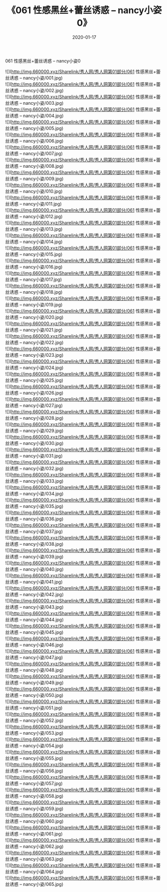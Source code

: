 ﻿---
layout: post
title:  《061 性感黑丝+蕾丝诱惑 – nancy小姿0》
date:   2020-01-17
img: http://img.660000.xyz/Sharelink/秀人网/秀人网第01部分/061 性感黑丝+蕾丝诱惑 – nancy小姿0/000.jpg
categories: [美女, 清纯, 唯美]
---

061 性感黑丝+蕾丝诱惑 – nancy小姿0

  ![](http://img.660000.xyz/Sharelink/秀人网/秀人网第01部分/061 性感黑丝+蕾丝诱惑 – nancy小姿/001.jpg) <br> ![](http://img.660000.xyz/Sharelink/秀人网/秀人网第01部分/061 性感黑丝+蕾丝诱惑 – nancy小姿/002.jpg) <br> ![](http://img.660000.xyz/Sharelink/秀人网/秀人网第01部分/061 性感黑丝+蕾丝诱惑 – nancy小姿/003.jpg) <br> ![](http://img.660000.xyz/Sharelink/秀人网/秀人网第01部分/061 性感黑丝+蕾丝诱惑 – nancy小姿/004.jpg) <br> ![](http://img.660000.xyz/Sharelink/秀人网/秀人网第01部分/061 性感黑丝+蕾丝诱惑 – nancy小姿/005.jpg) <br> ![](http://img.660000.xyz/Sharelink/秀人网/秀人网第01部分/061 性感黑丝+蕾丝诱惑 – nancy小姿/006.jpg) <br> ![](http://img.660000.xyz/Sharelink/秀人网/秀人网第01部分/061 性感黑丝+蕾丝诱惑 – nancy小姿/007.jpg) <br> ![](http://img.660000.xyz/Sharelink/秀人网/秀人网第01部分/061 性感黑丝+蕾丝诱惑 – nancy小姿/008.jpg) <br> ![](http://img.660000.xyz/Sharelink/秀人网/秀人网第01部分/061 性感黑丝+蕾丝诱惑 – nancy小姿/009.jpg) <br> ![](http://img.660000.xyz/Sharelink/秀人网/秀人网第01部分/061 性感黑丝+蕾丝诱惑 – nancy小姿/010.jpg) <br> ![](http://img.660000.xyz/Sharelink/秀人网/秀人网第01部分/061 性感黑丝+蕾丝诱惑 – nancy小姿/011.jpg) <br> ![](http://img.660000.xyz/Sharelink/秀人网/秀人网第01部分/061 性感黑丝+蕾丝诱惑 – nancy小姿/012.jpg) <br> ![](http://img.660000.xyz/Sharelink/秀人网/秀人网第01部分/061 性感黑丝+蕾丝诱惑 – nancy小姿/013.jpg) <br> ![](http://img.660000.xyz/Sharelink/秀人网/秀人网第01部分/061 性感黑丝+蕾丝诱惑 – nancy小姿/014.jpg) <br> ![](http://img.660000.xyz/Sharelink/秀人网/秀人网第01部分/061 性感黑丝+蕾丝诱惑 – nancy小姿/015.jpg) <br> ![](http://img.660000.xyz/Sharelink/秀人网/秀人网第01部分/061 性感黑丝+蕾丝诱惑 – nancy小姿/016.jpg) <br> ![](http://img.660000.xyz/Sharelink/秀人网/秀人网第01部分/061 性感黑丝+蕾丝诱惑 – nancy小姿/017.jpg) <br> ![](http://img.660000.xyz/Sharelink/秀人网/秀人网第01部分/061 性感黑丝+蕾丝诱惑 – nancy小姿/018.jpg) <br> ![](http://img.660000.xyz/Sharelink/秀人网/秀人网第01部分/061 性感黑丝+蕾丝诱惑 – nancy小姿/019.jpg) <br> ![](http://img.660000.xyz/Sharelink/秀人网/秀人网第01部分/061 性感黑丝+蕾丝诱惑 – nancy小姿/020.jpg) <br> ![](http://img.660000.xyz/Sharelink/秀人网/秀人网第01部分/061 性感黑丝+蕾丝诱惑 – nancy小姿/021.jpg) <br> ![](http://img.660000.xyz/Sharelink/秀人网/秀人网第01部分/061 性感黑丝+蕾丝诱惑 – nancy小姿/022.jpg) <br> ![](http://img.660000.xyz/Sharelink/秀人网/秀人网第01部分/061 性感黑丝+蕾丝诱惑 – nancy小姿/023.jpg) <br> ![](http://img.660000.xyz/Sharelink/秀人网/秀人网第01部分/061 性感黑丝+蕾丝诱惑 – nancy小姿/024.jpg) <br> ![](http://img.660000.xyz/Sharelink/秀人网/秀人网第01部分/061 性感黑丝+蕾丝诱惑 – nancy小姿/025.jpg) <br> ![](http://img.660000.xyz/Sharelink/秀人网/秀人网第01部分/061 性感黑丝+蕾丝诱惑 – nancy小姿/026.jpg) <br> ![](http://img.660000.xyz/Sharelink/秀人网/秀人网第01部分/061 性感黑丝+蕾丝诱惑 – nancy小姿/027.jpg) <br> ![](http://img.660000.xyz/Sharelink/秀人网/秀人网第01部分/061 性感黑丝+蕾丝诱惑 – nancy小姿/028.jpg) <br> ![](http://img.660000.xyz/Sharelink/秀人网/秀人网第01部分/061 性感黑丝+蕾丝诱惑 – nancy小姿/029.jpg) <br> ![](http://img.660000.xyz/Sharelink/秀人网/秀人网第01部分/061 性感黑丝+蕾丝诱惑 – nancy小姿/030.jpg) <br> ![](http://img.660000.xyz/Sharelink/秀人网/秀人网第01部分/061 性感黑丝+蕾丝诱惑 – nancy小姿/031.jpg) <br> ![](http://img.660000.xyz/Sharelink/秀人网/秀人网第01部分/061 性感黑丝+蕾丝诱惑 – nancy小姿/032.jpg) <br> ![](http://img.660000.xyz/Sharelink/秀人网/秀人网第01部分/061 性感黑丝+蕾丝诱惑 – nancy小姿/033.jpg) <br> ![](http://img.660000.xyz/Sharelink/秀人网/秀人网第01部分/061 性感黑丝+蕾丝诱惑 – nancy小姿/034.jpg) <br> ![](http://img.660000.xyz/Sharelink/秀人网/秀人网第01部分/061 性感黑丝+蕾丝诱惑 – nancy小姿/035.jpg) <br> ![](http://img.660000.xyz/Sharelink/秀人网/秀人网第01部分/061 性感黑丝+蕾丝诱惑 – nancy小姿/036.jpg) <br> ![](http://img.660000.xyz/Sharelink/秀人网/秀人网第01部分/061 性感黑丝+蕾丝诱惑 – nancy小姿/037.jpg) <br> ![](http://img.660000.xyz/Sharelink/秀人网/秀人网第01部分/061 性感黑丝+蕾丝诱惑 – nancy小姿/038.jpg) <br> ![](http://img.660000.xyz/Sharelink/秀人网/秀人网第01部分/061 性感黑丝+蕾丝诱惑 – nancy小姿/039.jpg) <br> ![](http://img.660000.xyz/Sharelink/秀人网/秀人网第01部分/061 性感黑丝+蕾丝诱惑 – nancy小姿/040.jpg) <br> ![](http://img.660000.xyz/Sharelink/秀人网/秀人网第01部分/061 性感黑丝+蕾丝诱惑 – nancy小姿/041.jpg) <br> ![](http://img.660000.xyz/Sharelink/秀人网/秀人网第01部分/061 性感黑丝+蕾丝诱惑 – nancy小姿/042.jpg) <br> ![](http://img.660000.xyz/Sharelink/秀人网/秀人网第01部分/061 性感黑丝+蕾丝诱惑 – nancy小姿/043.jpg) <br> ![](http://img.660000.xyz/Sharelink/秀人网/秀人网第01部分/061 性感黑丝+蕾丝诱惑 – nancy小姿/044.jpg) <br> ![](http://img.660000.xyz/Sharelink/秀人网/秀人网第01部分/061 性感黑丝+蕾丝诱惑 – nancy小姿/045.jpg) <br> ![](http://img.660000.xyz/Sharelink/秀人网/秀人网第01部分/061 性感黑丝+蕾丝诱惑 – nancy小姿/046.jpg) <br> ![](http://img.660000.xyz/Sharelink/秀人网/秀人网第01部分/061 性感黑丝+蕾丝诱惑 – nancy小姿/047.jpg) <br> ![](http://img.660000.xyz/Sharelink/秀人网/秀人网第01部分/061 性感黑丝+蕾丝诱惑 – nancy小姿/048.jpg) <br> ![](http://img.660000.xyz/Sharelink/秀人网/秀人网第01部分/061 性感黑丝+蕾丝诱惑 – nancy小姿/049.jpg) <br> ![](http://img.660000.xyz/Sharelink/秀人网/秀人网第01部分/061 性感黑丝+蕾丝诱惑 – nancy小姿/050.jpg) <br> ![](http://img.660000.xyz/Sharelink/秀人网/秀人网第01部分/061 性感黑丝+蕾丝诱惑 – nancy小姿/051.jpg) <br> ![](http://img.660000.xyz/Sharelink/秀人网/秀人网第01部分/061 性感黑丝+蕾丝诱惑 – nancy小姿/052.jpg) <br> ![](http://img.660000.xyz/Sharelink/秀人网/秀人网第01部分/061 性感黑丝+蕾丝诱惑 – nancy小姿/053.jpg) <br> ![](http://img.660000.xyz/Sharelink/秀人网/秀人网第01部分/061 性感黑丝+蕾丝诱惑 – nancy小姿/054.jpg) <br> ![](http://img.660000.xyz/Sharelink/秀人网/秀人网第01部分/061 性感黑丝+蕾丝诱惑 – nancy小姿/055.jpg) <br> ![](http://img.660000.xyz/Sharelink/秀人网/秀人网第01部分/061 性感黑丝+蕾丝诱惑 – nancy小姿/056.jpg) <br> ![](http://img.660000.xyz/Sharelink/秀人网/秀人网第01部分/061 性感黑丝+蕾丝诱惑 – nancy小姿/057.jpg) <br> ![](http://img.660000.xyz/Sharelink/秀人网/秀人网第01部分/061 性感黑丝+蕾丝诱惑 – nancy小姿/058.jpg) <br> ![](http://img.660000.xyz/Sharelink/秀人网/秀人网第01部分/061 性感黑丝+蕾丝诱惑 – nancy小姿/059.jpg) <br> ![](http://img.660000.xyz/Sharelink/秀人网/秀人网第01部分/061 性感黑丝+蕾丝诱惑 – nancy小姿/060.jpg) <br> ![](http://img.660000.xyz/Sharelink/秀人网/秀人网第01部分/061 性感黑丝+蕾丝诱惑 – nancy小姿/061.jpg) <br> ![](http://img.660000.xyz/Sharelink/秀人网/秀人网第01部分/061 性感黑丝+蕾丝诱惑 – nancy小姿/062.jpg) <br> ![](http://img.660000.xyz/Sharelink/秀人网/秀人网第01部分/061 性感黑丝+蕾丝诱惑 – nancy小姿/063.jpg) <br> ![](http://img.660000.xyz/Sharelink/秀人网/秀人网第01部分/061 性感黑丝+蕾丝诱惑 – nancy小姿/064.jpg) <br> ![](http://img.660000.xyz/Sharelink/秀人网/秀人网第01部分/061 性感黑丝+蕾丝诱惑 – nancy小姿/065.jpg) <br>